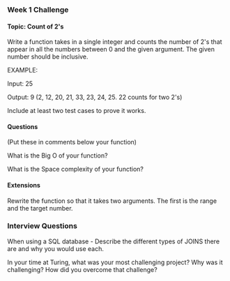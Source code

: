 ### Week 1 Challenge

#### Topic: Count of 2's

Write a function takes in a single integer and counts the number of 2's that appear in all the numbers between 0 and the given argument.  The given number should be inclusive.  

EXAMPLE:

Input: 25

Output: 9
(2, 12, 20, 21, 33, 23, 24, 25.  22 counts for two 2's)

Include at least two test cases to prove it works.

#### Questions
(Put these in comments below your function)

What is the Big O of your function?

What is the Space complexity of your function?

#### Extensions

Rewrite the function so that it takes two arguments.  The first is the range and the target number.


### Interview Questions

When using a SQL database - Describe the different types of JOINS there are and why you would use each.

In your time at Turing, what was your most challenging project?  Why was it challenging? How did you overcome that challenge?




